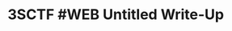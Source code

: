 <!DOCTYPE html>
<html>
<head>
        <link rel="stylesheet" type="text/css" href="sytle.css">
</head>
<body>
        <h1>3SCTF #WEB Untitled Write-Up</h1>
</body>
<br>
<br>
</html>



